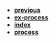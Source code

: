 * [**previous**](/docs/Backup/c)
* [**ex-process**](/docs/Backup/c/process/ex-process.md)
* [**index**](/docs/Backup/c/process/index.md)
* [**process**](/docs/Backup/c/process/process.md)

